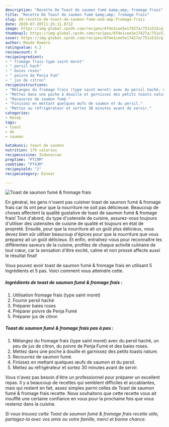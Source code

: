 ```yaml
---
description: "Recette De Toast de saumon fumé &amp;amp; fromage frais"
title: "Recette De Toast de saumon fumé &amp;amp; fromage frais"
slug: 60-recette-de-toast-de-saumon-fume-and-amp-fromage-frais
date: 2020-07-20T11:25:11.871Z
image: https://img-global.cpcdn.com/recipes/6f4e1cee5e17427a/751x532cq70/toast-de-saumon-fume-fromage-frais-photo-principale-de-la-recette.jpg
thumbnail: https://img-global.cpcdn.com/recipes/6f4e1cee5e17427a/751x532cq70/toast-de-saumon-fume-fromage-frais-photo-principale-de-la-recette.jpg
cover: https://img-global.cpcdn.com/recipes/6f4e1cee5e17427a/751x532cq70/toast-de-saumon-fume-fromage-frais-photo-principale-de-la-recette.jpg
author: Maude Romero
ratingvalue: 4.2
reviewcount: 8
recipeingredient:
- " fromage frais type saint moret"
- " persil hach"
- " baies roses"
- " poivre de Penja Fum"
- " jus de citron"
recipeinstructions:
- "Mélangez du fromage frais (type saint moret) avec du persil haché, un peu de jus de citron, du poivre de Penja Fumé et des baies roses."
- "Mettez dans une poche à douille et garnissez des petits toasts nature."
- "Recouvrez de saumon fumé."
- "Finissez en mettant quelques œufs de saumon et du persil."
- "Mettez au réfrigérateur et sortez 30 minutes avant de servir."
categories:
- Resep
tags:
- toast
- de
- saumon

katakunci: toast de saumon 
nutrition: 179 calories
recipecuisine: Indonesian
preptime: "PT19M"
cooktime: "PT43M"
recipeyield: "2"
recipecategory: Dinner

---
```



![Toast de saumon fumé &amp; fromage frais](https://img-global.cpcdn.com/recipes/6f4e1cee5e17427a/751x532cq70/toast-de-saumon-fume-fromage-frais-photo-principale-de-la-recette.jpg)

En général, les gens n'osent pas cuisiner toast de saumon fumé &amp; fromage frais car ils ont peur que la nourriture ne soit pas délicieuse. Beaucoup de choses affectent la qualité gustative de toast de saumon fumé &amp; fromage frais! Tout d'abord, du type d'ustensile de cuisine, assurez-vous toujours d'utiliser des ustensiles de cuisine de qualité et toujours en état de propreté. Ensuite, pour que la nourriture ait un goût plus délicieux, vous devez bien sûr utiliser beaucoup d'épices pour que la nourriture que vous préparez ait un goût délicieux. Et enfin, entraînez-vous pour reconnaître les différentes saveurs de la cuisine, profitez de chaque activité culinaire de tout cœur, car la sensation d'être excité, calme et non pressé affecte aussi le résultat final!

<!--inarticleads1-->

Vous pouvez avoir toast de saumon fumé &amp; fromage frais en utilisant 5 Ingrédients et 5 pas. Voici comment vous atteindre cette.

##### Ingrédients de toast de saumon fumé &amp; fromage frais :

1. Utilisation  fromage frais (type saint moret)
1. Fournir  persil haché
1. Préparer  baies roses
1. Préparer  poivre de Penja Fumé
1. Préparer  jus de citron




<!--inarticleads2-->

##### Toast de saumon fumé &amp; fromage frais pas à pas :

1. Mélangez du fromage frais (type saint moret) avec du persil haché, un peu de jus de citron, du poivre de Penja Fumé et des baies roses.
1. Mettez dans une poche à douille et garnissez des petits toasts nature.
1. Recouvrez de saumon fumé.
1. Finissez en mettant quelques œufs de saumon et du persil.
1. Mettez au réfrigérateur et sortez 30 minutes avant de servir.




<!--inarticleads1-->

<p>
Vous n'avez pas besoin d'être un professionnel pour préparer un excellent repas. Il y a beaucoup de recettes qui semblent difficiles et accablantes, mais qui restent en fait, assez simples parmi celles de Toast de saumon fumé &amp; fromage frais recette. Nous souhaitons que cette recette vous ait insufflé une certaine confiance en vous pour la prochaine fois que vous resterez dans la cuisine.
</p>

<p>
<i>Si vous trouvez cette Toast de saumon fumé &amp; fromage frais recette utile, partagez-la avec vos amis ou votre famille, merci et bonne chance.</i>
</p>
